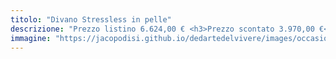 ```yaml
---
titolo: "Divano Stressless in pelle"
descrizione: "Prezzo listino 6.624,00 € <h3>Prezzo scontato 3.970,00 €</h3>"
immagine: "https://jacopodisi.github.io/dedartedelvivere/images/occasioni/arion_home_1_thumbbig.jpg"
---
```

